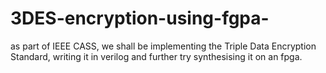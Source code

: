 # 3DES-encryption-using-fgpa-
as part of IEEE CASS, we shall be implementing the Triple Data Encryption Standard, writing it in verilog and further try synthesising it on an fpga. 
